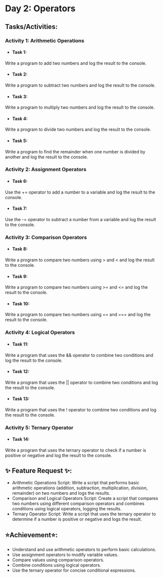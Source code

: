 # Day 2: Operators

## Tasks/Activities:

### Activity 1: Arithmetic Operations
- #### Task 1:
 Write a program to add two numbers and log the result to the console.
- #### Task 2:
 Write a program to subtract two numbers and log the result to the console.
- #### Task 3:
 Write a program to multiply two numbers and log the result to the console.
- #### Task 4:
 Write a program to divide two numbers and log the result to the console.
- #### Task 5:
 Write a program to find the remainder when one number is divided by another and log the result to the console.

### Activity 2: Assignment Operators
- #### Task 6: 
Use the += operator to add a number to a variable and log the result to the console.
- #### Task 7: 
Use the -= operator to subtract a number from a variable and log the result to the console.

### Activity 3: Comparison Operators
- #### Task 8: 
Write a program to compare two numbers using > and < and log the result to the console.
- #### Task 9: 
Write a program to compare two numbers using >= and <= and log the result to the console.
- #### Task 10:
Write a program to compare two numbers using == and === and log the result to the console.

### Activity 4: Logical Operators
- #### Task 11:
 Write a program that uses the && operator to combine two conditions and log the result to the console.
- #### Task 12:
 Write a program that uses the || operator to combine two conditions and log the result to the console.
- #### Task 13:
 Write a program that uses the ! operator to combine two conditions and log the result to the console.

### Activity 5: Ternary Operator
- #### Task 14:
 Write a program that uses the ternary operator to check if a number is positive or negative and log the result to the console.


## ✨ Feature Request ✨:

- Arithmetic Operations Script: Write a script that performs basic arithmetic operations (addition, subtraction, multiplication, division, remainder) on two numbers and logs the results. 
-  Comparison and Logical Operators Script: Create a script that compares two numbers using different comparison operators and combines conditions using logical operators, logging the results.
- Ternary Operator Script: Write a script that uses the ternary operator to determine if a number is positive or negative and logs the result.

## ⭐Achievement⭐:

- Understand and use arithmetic operators to perform basic calculations.
- Use assignment operators to modify variable values.
- Compare values using comparison operators.
- Combine conditions using logical operators.
- Use the ternary operator for concise conditional expressions.